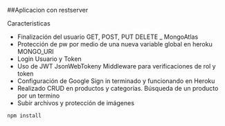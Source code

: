 ##Aplicacion con restserver

Caracteristicas

- Finalización del usuario GET, POST, PUT DELETE _ MongoAtlas
- Protección de pw por medio de una nueva variable global en heroku MONGO_URI
- Login Usuario y Token
- Uso de JWT JsonWebTokeny Middleware para verificaciones de rol y token
- Configuración de Google Sign in terminado y funcionando en Heroku
- Realizado CRUD en productos y categorías. Búsqueda de un producto por un termino
- Subir archivos y protección de imágenes

``` npm install ```